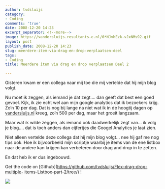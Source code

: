 ```yaml
---
author: tvdsluijs
category:
- Coding
comments: 'true'
date: 2008-12-20 14:23
excerpt_separator: <!--more-->
image: https://vandersluijs.resultants-e.nl/0*NJvhEzk-vJxNMs92.gif
layout: post
publish_date: 2008-12-20 14:23
slug: meerdere-item-via-drag-en-drop-verplaatsen-deel
tags:
- Coding
title: Meerdere item via drag en drop verplaatsen Deel 2

---
```

Gisteren kwam er een collega naar mij toe die mij vertelde dat hij mijn blog
volgt.  
  
Nu moet ik zeggen, als iemand je dat zegt…. dan geeft dat best een goed
gevoel. Kijk, ik zie echt wel aan mijn google analytics dat ik bezoekers
krijg. Zo’n 10 per dag. Dat is nog bij lange na niet wat ik in de hoogtij
dagen op [vandersluijs.nl](https://www.vandersluijs.nl/) kreeg, zo’n 500 per dag,
maar het groeit langzaam.  
  
Maar wat ik wilde zeggen, als iemand ook daadwerkelijk zegt van… ik volg je
blog…. dat is toch anders dan cijfertjes die Googel Analytics je laat zien.  
  
  
  
Niet alleen vertelde deze collega dat hij mijn blog volgt… nee hij gaf me nog
tips ook. Hoe ik bijvoorbeeld mijn scriptje waarbij je items van de ene
listbox naar de andere kan krijgen kan verbeteren door drag and drop in te
zetten.  
  
En dat heb ik er dus ingebouwd.  
  
  
  
Get the code on [Github](https://github.com/tvdsluijs/Flex-drag-drop-multiple-
items-Listbox-part-2/tree/) !

![](https://vandersluijs.resultants-e.nl/0*NJvhEzk-vJxNMs92.gif)

